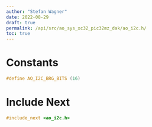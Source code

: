 ```yaml
---
author: "Stefan Wagner"
date: 2022-08-29
draft: true
permalink: /api/src/ao_sys_xc32_pic32mz_dak/ao_i2c.h/
toc: true
---
```


# Constants

```c
#define AO_I2C_BRG_BITS (16)
```

# Include Next

```c
#include_next <ao_i2c.h>
```
